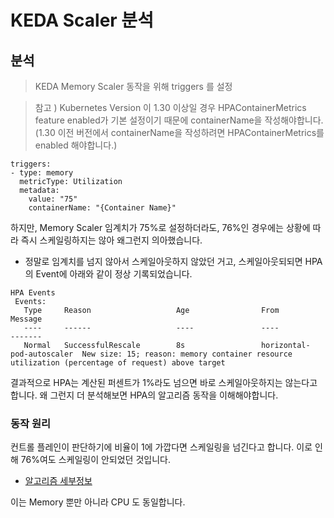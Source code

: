 # KEDA Scaler 분석

## 분석

> KEDA Memory Scaler 동작을 위해 triggers 를 설정

> 참고 ) Kubernetes Version 이 1.30 이상일 경우 HPAContainerMetrics feature enabled가 기본 설정이기 때문에 containerName을 작성해야합니다. (1.30 이전 버전에서 containerName을 작성하려면 HPAContainerMetrics를 enabled 해야합니다.)

```
triggers:
- type: memory
  metricType: Utilization
  metadata:
    value: "75"
    containerName: "{Container Name}"
```

하지만, Memory Scaler 임계치가 75%로 설정하더라도, 76%인 경우에는 상황에 따라 즉시 스케일링하지는 않아 왜그런지 의아했습니다.

- 정말로 임계치를 넘지 않아서 스케일아웃하지 않았던 거고, 스케일아웃되되면 HPA의 Event에 아래와 같이 정상 기록되었습니다.

```
HPA Events
 Events:
   Type     Reason                   Age                From                       Message
   ----     ------                   ----               ----                       -------
   Normal   SuccessfulRescale        8s                 horizontal-pod-autoscaler  New size: 15; reason: memory container resource utilization (percentage of request) above target
```

결과적으로 HPA는 계산된 퍼센트가 1%라도 넘으면 바로 스케일아웃하지는 않는다고 합니다. 왜 그런지 더 분석해보면 HPA의 알고리즘 동작을 이해해야합니다.

### 동작 원리

컨트롤 플레인이 판단하기에 비율이 1에 가깝다면 스케일링을 넘긴다고 합니다. 이로 인해 76%여도 스케일링이 안되었던 것입니다.

- [알고리즘 세부정보](https://kubernetes.io/ko/docs/tasks/run-application/horizontal-pod-autoscale/#%EC%95%8C%EA%B3%A0%EB%A6%AC%EC%A6%98-%EC%84%B8%EB%B6%80-%EC%A0%95%EB%B3%B4)

이는 Memory 뿐만 아니라 CPU 도 동일합니다.
